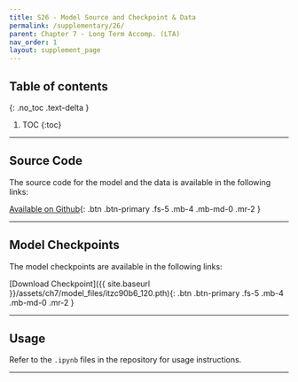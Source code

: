 ```yaml
---
title: S26 - Model Source and Checkpoint & Data 
permalink: /supplementary/26/
parent: Chapter 7 - Long Term Accomp. (LTA)
nav_order: 1
layout: supplement_page
---
```


## Table of contents
{: .no_toc .text-delta }

1. TOC
{:toc}

---

## Source Code

The source code for the model and the data is available in the following links:

[Available on Github](https://github.com/behzadhaki/LongTermAccompaniment){: .btn .btn-primary .fs-5 .mb-4 .mb-md-0 .mr-2 }


---

## Model Checkpoints

The model checkpoints are available in the following links:

[Download Checkpoint]({{ site.baseurl }}/assets/ch7/model_files/itzc90b6_120.pth){: .btn .btn-primary .fs-5 .mb-4 .mb-md-0 .mr-2 }

---

## Usage

Refer to the `.ipynb` files in the repository for usage instructions.

---

